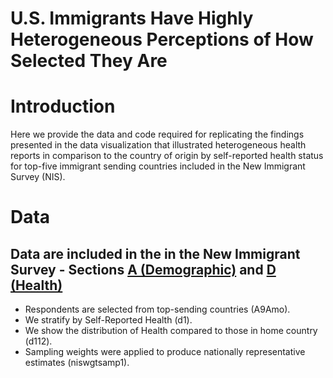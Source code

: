 # U.S. Immigrants Have Highly Heterogeneous Perceptions of How Selected They Are

# Introduction
Here we provide the data and code required for replicating the findings presented in the data visualization that illustrated heterogeneous health reports in comparison to the country of origin by self-reported health status for top-five immigrant sending countries included in the New Immigrant Survey (NIS). 

# Data 
## Data are included in the in the New Immigrant Survey - Sections [A (Demographic)](https://nis.princeton.edu/downloads/codebook/Adult/A-adult-codebook.pdf) and [D (Health)](https://nis.princeton.edu/downloads/codebook/Adult/D-adult-codebook.pdf)

* Respondents are selected from top-sending countries (A9Amo).
* We stratify by Self-Reported Health (d1).
* We show the distribution of Health compared to those in home country (d112).
* Sampling weights were applied to produce nationally representative estimates (niswgtsamp1).




